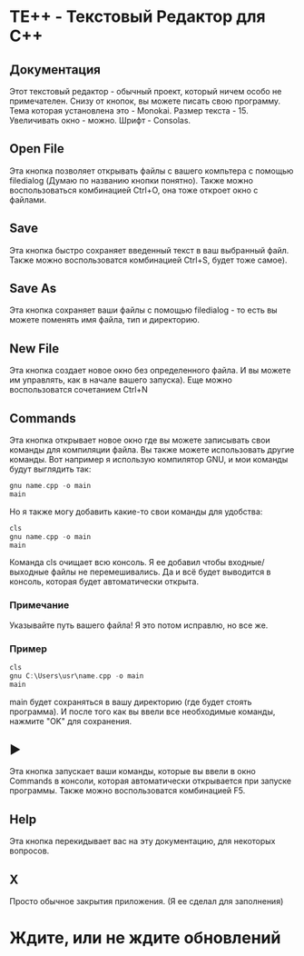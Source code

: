 # TE++ - Текстовый Редактор для C++

## Документация

Этот текстовый редактор - обычный проект, который ничем особо не примечателен.
Снизу от кнопок, вы можете писать свою программу.
Тема которая установлена это - Monokai.
Размер текста - 15.
Увеличивать окно - можно.
Шрифт - Consolas.

## Open File
Эта кнопка позволяет открывать файлы с вашего компьтера с помощью filedialog
(Думаю по названию кнопки понятно).
Также можно воспользоваться комбинацией Ctrl+O, она тоже откроет окно с файлами.

## Save
Эта кнопка быстро сохраняет введенный текст в ваш выбранный файл.
Также можно воспользоватся комбинацией Ctrl+S, будет тоже самое).

## Save As
Эта кнопка сохраняет ваши файлы с помощью filedialog - 
то есть вы можете поменять имя файла, тип и директорию.

## New File
Эта кнопка создает новое окно без определенного файла.
И вы можете им управлять, как в начале вашего запуска).
Еще можно воспользоватся сочетанием Ctrl+N

## Commands
Эта кнопка открывает новое окно где вы можете записывать свои команды для 
компиляции файла.
Вы также можете использовать другие команды.
Вот например я использую компилятор GNU, и мои команды будут выглядить так:

```c++
gnu name.cpp -o main
main 
```

Но я также могу добавить какие-то свои команды для удобства:

```c++
cls
gnu name.cpp -o main
main
```

Команда cls очищает всю консоль. Я ее добавил чтобы входные/выходные файлы не перемешивались.
Да и всё будет выводится в консоль, которая будет автоматически открыта.

### Примечание
Указывайте путь вашего файла! Я это потом исправлю, но все же.

### Пример
```c++
cls
gnu C:\Users\usr\name.cpp -o main
main
```

main будет сохраняться в вашу директорию (где будет стоять программа).
И после того как вы ввели все необходимые команды, нажмите "OK" для сохранения.

## ▶
Эта кнопка запускает ваши команды, которые вы ввели в окно Commands в консоли, 
которая автоматически открывается при запуске программы.
Также можно воспользоватся комбинацией F5.

## Help
Эта кнопка перекидывает вас на эту документацию, для некоторых вопросов.

## X
Просто обычное закрытия приложения. (Я ее сделал для заполнения)


# Ждите, или не ждите обновлений 
